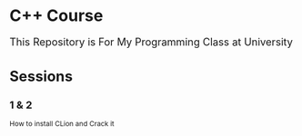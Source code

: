 # C++ Course

<p style="font-size:18px;"> This Repository is For My Programming Class at University </p>
<h1 style="font-size:25px;"> Sessions </h1>
<h2 style="font-size:18px;"> 1 & 2 </h2>
<p style="font-size:12px;">  How to install CLion and Crack it </p>

